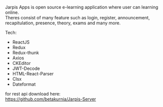 Jarpis Apps is open source e-learning application where user can learning online. <br/>
Theres consist of many feature such as login, register, announcement, recapitulation, presence, theory, exams and many more.<br/>

Tech:
<ul>
  <li>ReactJS</li>
  <li>Redux</li>
   <li>Redux-thunk</li>
   <li>Axios</li>
   <li>CKEditor</li>
   <li>JWT-Decode</li>
   <li>HTML-React-Parser</li>
   <li>Clsx</li>
  <li>Dateformat</li>
</ul>

for rest api download here: <br/>
https://github.com/betakurnia/Jarpis-Server

